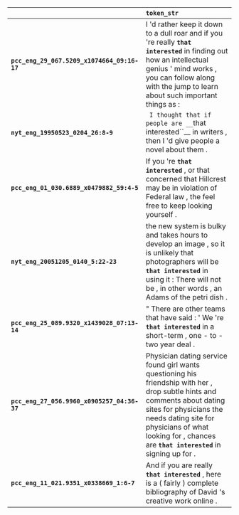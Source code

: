 |                                             | `token_str`                                                                                                                                                                                                                                                         |
|:--------------------------------------------|:--------------------------------------------------------------------------------------------------------------------------------------------------------------------------------------------------------------------------------------------------------------------|
| **`pcc_eng_29_067.5209_x1074664_09:16-17`** | I 'd rather keep it down to a dull roar and if you 're really __``that interested``__ in finding out how an intellectual genius ' mind works , you can follow along with the jump to learn about such important things as :                                         |
| **`nyt_eng_19950523_0204_26:8-9`**          | `` I thought that if people are __``that interested``__ in writers , then I 'd give people a novel about them .                                                                                                                                                     |
| **`pcc_eng_01_030.6889_x0479882_59:4-5`**   | If you 're __``that interested``__ , or that concerned that Hillcrest may be in violation of Federal law , the feel free to keep looking yourself .                                                                                                                 |
| **`nyt_eng_20051205_0140_5:22-23`**         | the new system is bulky and takes hours to develop an image , so it is unlikely that photographers will be __``that interested``__ in using it : There will not be , in other words , an Adams of the petri dish .                                                  |
| **`pcc_eng_25_089.9320_x1439028_07:13-14`** | " There are other teams that have said : ' We 're __``that interested``__ in a short-term , one - to - two year deal .                                                                                                                                              |
| **`pcc_eng_27_056.9960_x0905257_04:36-37`** | Physician dating service found girl wants questioning his friendship with her , drop subtle hints and comments about dating sites for physicians the needs dating site for physicians of what looking for , chances are __``that interested``__ in signing up for . |
| **`pcc_eng_11_021.9351_x0338669_1:6-7`**    | And if you are really __``that interested``__ , here is a ( fairly ) complete bibliography of David 's creative work online .                                                                                                                                       |